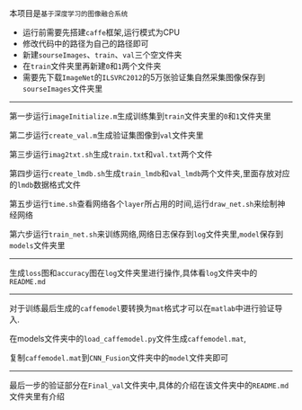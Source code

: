 本项目是`基于深度学习的图像融合系统`

* 运行前需要先搭建`caffe`框架,运行模式为CPU
* 修改代码中的路径为自己的路径即可
* 新建`sourseImages`、`train`、`val`三个空文件夹
* 在`train`文件夹里再新建`0`和`1`两个文件夹
* 需要先下载`ImageNet`的`ILSVRC2012`的5万张验证集自然采集图像保存到`sourseImages`文件夹里

---

第一步运行`imageInitialize.m`生成训练集到`train`文件夹里的`0`和`1`文件夹里

第二步运行`create_val.m`生成验证集图像到`val`文件夹里

第三步运行`imag2txt.sh`生成`train.txt`和`val.txt`两个文件

第四步运行`create_lmdb.sh`生成`train_lmdb`和`val_lmdb`两个文件夹,里面存放对应的`lmdb`数据格式文件

第五步运行`time.sh`查看网络各个`layer`所占用的时间,运行`draw_net.sh`来绘制神经网络

第六步运行`train_net.sh`来训练网络,网络日志保存到`log`文件夹里,`model`保存到`models`文件夹里

---

生成`loss`图和`accuracy`图在`log`文件夹里进行操作,具体看`log`文件夹中的`README.md`

---

对于训练最后生成的`caffemodel`要转换为`mat`格式才可以在`matlab`中进行验证导入.

在models文件夹中的`load_caffemodel.py`文件生成`caffemodel.mat`,

复制`caffemodel.mat`到`CNN_Fusion`文件夹中的`model`文件夹即可

---

最后一步的验证部分在`Final_val`文件夹中,具体的介绍在该文件夹中的`README.md`文件夹里有介绍